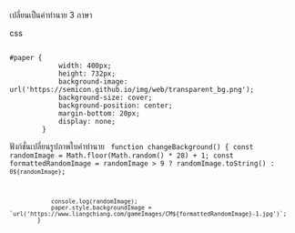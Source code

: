 เปลี่ยนเป็นคำทำนาย 3 ภาษา

css 

<code>
#paper {
            width: 400px;
            height: 732px;
            background-image: url('https://semicon.github.io/img/web/transparent_bg.png');
            background-size: cover;
            background-position: center;
            margin-bottom: 20px;
            display: none;
        }
</code>

ฟังก์ชั่นเปลี่ยนรูปภาพใบคำทำนาย
<code>
            function changeBackground() {
                const randomImage = Math.floor(Math.random() * 28) + 1;
                const formattedRandomImage = randomImage > 9 ? randomImage.toString() : `0${randomImage}`;

                console.log(randomImage);
                paper.style.backgroundImage = `url('https://www.liangchiang.com/gameImages/CM${formattedRandomImage}-1.jpg')`;
            }
</code>
